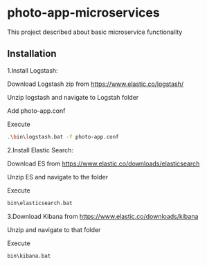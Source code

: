 # photo-app-microservices
This project described about basic microservice functionality

## Installation

1.Install Logstash:

Download Logstash zip from https://www.elastic.co/logstash/

Unzip logstash and navigate to Logstah folder

Add photo-app.conf

Execute
```bash
.\bin\logstash.bat -f photo-app.conf
```

2.Install Elastic Search:

Download ES from https://www.elastic.co/downloads/elasticsearch

Unzip ES and navigate to the folder

Execute 
```bash
bin\elasticsearch.bat
```

3.Download Kibana from https://www.elastic.co/downloads/kibana

Unzip and navigate to that folder

Execute 
```bash
bin\kibana.bat
```

